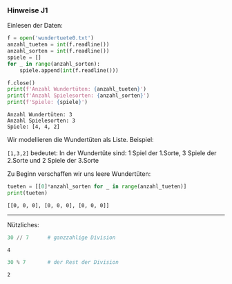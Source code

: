 ### Hinweise J1

Einlesen der Daten:


```python
f = open('wundertuete0.txt')
anzahl_tueten = int(f.readline())
anzahl_sorten = int(f.readline())
spiele = []
for _ in range(anzahl_sorten):
    spiele.append(int(f.readline()))

f.close()
print(f'Anzahl Wundertüten: {anzahl_tueten}')
print(f'Anzahl Spielesorten: {anzahl_sorten}')
print(f'Spiele: {spiele}')
```

    Anzahl Wundertüten: 3
    Anzahl Spielesorten: 3
    Spiele: [4, 4, 2]
    

Wir modellieren die Wundertüten als Liste. Beispiel:

```[1,3,2]``` bedeutet: In der Wundertüte sind: 1 Spiel der 1.Sorte, 3 Spiele der 2.Sorte und 2 Spiele der 3.Sorte

Zu Beginn verschaffen wir uns leere Wundertüten:


```python
tueten = [[0]*anzahl_sorten for _ in range(anzahl_tueten)]
print(tueten)
```

    [[0, 0, 0], [0, 0, 0], [0, 0, 0]]
    

------

Nützliches:


```python
30 // 7      # ganzzahlige Division
```




    4




```python
30 % 7       # der Rest der Division
```




    2


